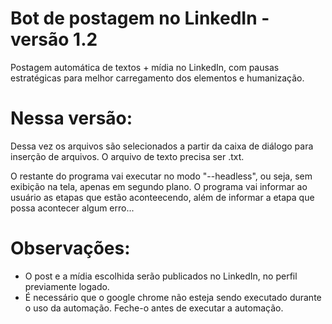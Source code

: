 # Bot de postagem no LinkedIn - versão 1.2 
Postagem automática de textos + mídia no LinkedIn, com pausas estratégicas para melhor carregamento dos elementos e humanização.

# Nessa versão:
Dessa vez os arquivos são selecionados a partir da caixa de diálogo para inserção de arquivos.
O arquivo de texto precisa ser .txt.

O restante do programa vai executar no modo "--headless", ou seja, sem exibição na tela, apenas em segundo plano.
O programa vai informar ao usuário as etapas que estão aconteecendo, além de informar a etapa que possa acontecer algum erro...

# Observações:
* O post e a mídia escolhida serão publicados no LinkedIn, no perfil previamente logado.
* É necessário que o google chrome não esteja sendo executado durante o uso da automação. Feche-o antes de executar a automação.

